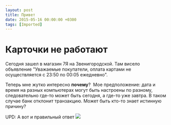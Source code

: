 ```yaml
---
layout: post
title: Привет
date: 2015-05-16 00:00:00 +0300
tags: [Imported]
---
```

# Карточки не работают

Сегодня зашел в магазин 7Я на Звенигородской. Там висело объявление "Уважаемые покупатели, оплата картами не осуществляется с 23:50 по 00:05 ежедневно".

Теперь мне жутко интересно **почему**?  Мое предположение: дата и время на разных компьютерах могут быть настроены по разному, следовательно где-то может быть сегодня, а где-то уже завтра. В таком случае банк отклонит транзакцию. Может быть кто-то знает истинную причину?

UPD: А вот и правильный ответ
![](https://pp.vk.me/c628129/v628129842/2630/mysLvxiBG3I.jpg)